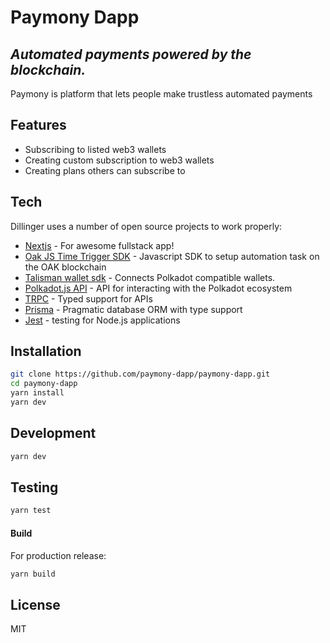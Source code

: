 # Paymony Dapp

## _Automated payments powered by the blockchain._

Paymony is platform that lets people make trustless automated payments

## Features

- Subscribing to listed web3 wallets
- Creating custom subscription to web3 wallets
- Creating plans others can subscribe to

## Tech

Dillinger uses a number of open source projects to work properly:

- [Nextjs](https://nextjs.org/) - For awesome fullstack app!
- [Oak JS Time Trigger SDK](https://docs.oak.tech/docs/automation-time-js-sdk/) - Javascript SDK to setup automation task on the OAK blockchain
- [Talisman wallet sdk](https://talisman.xyz/) - Connects Polkadot compatible wallets.
- [Polkadot.js API](https://polkadot.js.org/docs/) - API for interacting with the Polkadot ecosystem
- [TRPC](https://trpc.io/) - Typed support for APIs
- [Prisma](https://www.prisma.io/) - Pragmatic database ORM with type support
- [Jest](https://jestjs.io/) - testing for Node.js applications

## Installation

```sh
git clone https://github.com/paymony-dapp/paymony-dapp.git
cd paymony-dapp
yarn install
yarn dev
```

## Development

```sh
yarn dev
```

## Testing

```sh
yarn test
```

#### Build

For production release:

```sh
yarn build
```

## License

MIT
